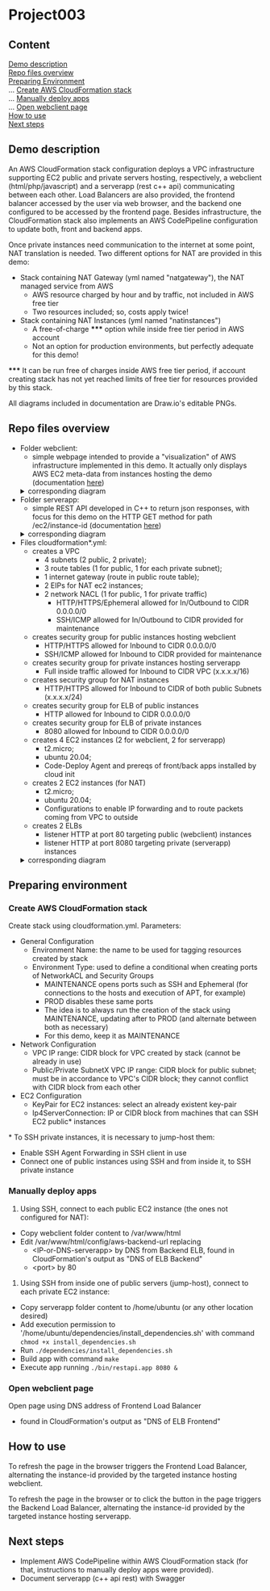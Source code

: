 # Project003

## Content

[Demo description](#demo-description) <br>
[Repo files overview](#repo-files-overview) <br>
[Preparing Environment](#preparing-environment) <br>
... [Create AWS CloudFormation stack](#create-aws-cloudformation-stack) <br>
... [Manually deploy apps](#manually-deploy-apps) <br>
... [Open webclient page](#open-webclient-page) <br>
[How to use](#how-to-use) <br>
[Next steps](#next-steps)

## Demo description

An AWS CloudFormation stack configuration deploys a VPC infrastructure supporting EC2 public and private servers hosting, respectively, a webclient (html/php/javascript) and a serverapp (rest c++ api) communicating between each other. Load Balancers are also provided, the frontend balancer accessed by the user via web browser, and the backend one configured to be accessed by the frontend page. Besides infrastructure, the CloudFormation stack also implements an AWS CodePipeline configuration to update both, front and backend apps.

Once private instances need communication to the internet at some point, NAT translation is needed. Two different options for NAT are provided in this demo:
* Stack containing NAT Gateway (yml named "natgateway"), the NAT managed service from AWS
  * AWS resource charged by hour and by traffic, not included in AWS free tier
  * Two resources included; so, costs apply twice!
* Stack containing NAT Instances (yml named "natinstances")
  * A free-of-charge __\*\*\*__ option while inside free tier period in AWS account
  * Not an option for production environments, but perfectly adequate for this demo!

__\*\*\*__ It can be run free of charges inside AWS free tier period, if account creating stack has not yet reached limits of free tier for resources provided by this stack.

All diagrams included in documentation are Draw.io's editable PNGs.

## Repo files overview

* Folder webclient:
  * simple webpage intended to provide a "visualization" of AWS infrastructure implemented in this demo. It actually only displays AWS EC2 meta-data from instances hosting the demo (documentation [here](webclient/README.md))
   <details><summary>corresponding diagram</summary><img src="webclient/documents/modules-organization-diagram.png"></details>
* Folder serverapp:
  * simple REST API developed in C++ to return json responses, with focus for this demo on the HTTP GET method for path /ec2/instance-id (documentation [here](serverapp/README.md))
   <details><summary>corresponding diagram</summary><img src="serverapp/documents/restapi-logic-diagram.png"></details>
* Files cloudformation\*.yml:
  * creates a VPC
    * 4 subnets (2 public, 2 private);
    * 3 route tables (1 for public, 1 for each private subnet);
    * 1 internet gateway (route in public route table);
    * 2 EIPs for NAT ec2 instances;
    * 2 network NACL (1 for public, 1 for private traffic)
      * HTTP/HTTPS/Ephemeral allowed for In/Outbound to CIDR 0.0.0.0/0
	  * SSH/ICMP allowed for In/Outbound to CIDR provided for maintenance
  * creates security group for public instances hosting webclient
    * HTTP/HTTPS allowed for Inbound to CIDR 0.0.0.0/0
	* SSH/ICMP allowed for Inbound to CIDR provided for maintenance
  * creates security group for private instances hosting serverapp
    * Full inside traffic allowed for Inbound to CIDR VPC (x.x.x.x/16)
  * creates security group for NAT instances
    * HTTP/HTTPS allowed for Inbound to CIDR of both public Subnets (x.x.x.x/24)
  * creates security group for ELB of public instances
    * HTTP allowed for Inbound to CIDR 0.0.0.0/0
  * creates security group for ELB of private instances
    * 8080 allowed for Inbound to CIDR 0.0.0.0/0
  * creates 4 EC2 instances (2 for webclient, 2 for serverapp)
    * t2.micro;
    * ubuntu 20.04;
    * Code-Deploy Agent and prereqs of front/back apps installed by cloud init
  * creates 2 EC2 instances (for NAT)
    * t2.micro;
    * ubuntu 20.04;
    * Configurations to enable IP forwarding and to route packets coming from VPC to outside
  * creates 2 ELBs
    * listener HTTP at port 80 targeting public (webclient) instances
    * listener HTTP at port 8080 targeting private (serverapp) instances
   <details><summary>corresponding diagram</summary><img src="documents/cloudformation-diagram.png"></details>
<!--* File [appspec.yml](appspec.yml) and appspec_scripts folder:
  * TODO-->

## Preparing environment

### Create AWS CloudFormation stack

Create stack using cloudformation.yml. Parameters:
* General Configuration
  * Environment Name: the name to be used for tagging resources created by stack
  * Environment Type: used to define a conditional when creating ports of NetworkACL and Security Groups
    * MAINTENANCE opens ports such as SSH and Ephemeral (for connections to the hosts and execution of APT, for example)
    * PROD disables these same ports
    * The idea is to always run the creation of the stack using MAINTENANCE, updating after to PROD (and alternate between both as necessary)
    * For this demo, keep it as MAINTENANCE
* Network Configuration
  * VPC IP range: CIDR block for VPC created by stack (cannot be already in use)
  * Public/Private SubnetX VPC IP range: CIDR block for public subnet; must be in accordance to VPC's CIDR block; they cannot conflict with CIDR block from each other
* EC2 Configuration
  * KeyPair for EC2 instances: select an already existent key-pair
  * Ip4ServerConnection: IP or CIDR block from machines that can SSH EC2 public\* instances
  
\* To SSH private instances, it is necessary to jump-host them:
* Enable SSH Agent Forwarding in SSH client in use
* Connect one of public instances using SSH and from inside it, to SSH private instance

### Manually deploy apps

1. Using SSH, connect to each public EC2 instance (the ones not configured for NAT):
* Copy webclient folder content to /var/www/html
* Edit /var/www/html/config/aws-backend-url replacing
  * \<IP-or-DNS-serverapp\> by DNS from Backend ELB, found in CloudFormation's output as "DNS of ELB Backend"
  * \<port\> by 80

1. Using SSH from inside one of public servers (jump-host), connect to each private EC2 instance:
* Copy serverapp folder content to /home/ubuntu (or any other location desired)
* Add execution permission to '/home/ubuntu/dependencies/install_dependencies.sh' with command ```chmod +x install_dependencies.sh```
* Run ```./dependencies/install_dependencies.sh```
* Build app with command ```make```
* Execute app running ```./bin/restapi.app 8080 &```

### Open webclient page

Open page using DNS address of Frontend Load Balancer
   * found in CloudFormation's output as "DNS of ELB Frontend"

## How to use

To refresh the page in the browser triggers the Frontend Load Balancer, alternating the instance-id provided by the targeted instance hosting webclient.

To refresh the page in the browser or to click the button in the page triggers the Backend Load Balancer, alternating the instance-id provided by the targeted instance hosting serverapp.

## Next steps

* Implement AWS CodePipeline within AWS CloudFormation stack (for that, instructions to manually deploy apps were provided).
* Document serverapp (c++ api rest) with Swagger
